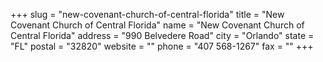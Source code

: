 +++
slug = "new-covenant-church-of-central-florida"
title = "New Covenant Church of Central Florida"
name = "New Covenant Church of Central Florida"
address = "990 Belvedere Road"
city = "Orlando"
state = "FL"
postal = "32820"
website = ""
phone = "407 568-1267"
fax = ""
+++
